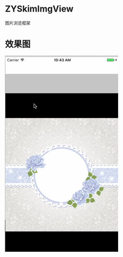 # ZYSkimImgView
图片浏览框架
# 效果图 <br>
![image](https://github.com/zhangxianhongx/ZYSkimImgView/blob/master/01.gif) <br>
